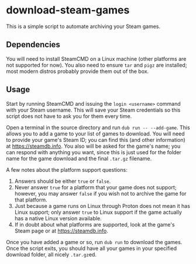 # download-steam-games

This is a simple script to automate archiving your Steam games.

## Dependencies

You will need to install SteamCMD on a Linux machine (other platforms are not supported for now).
You also need to ensure `tar` and `pigz` are installed; most modern distros probably provide them
out of the box.

## Usage

Start by running SteamCMD and issuing the `login <username>` command with your Steam username. This
will save your Steam credentials so this script does not have to ask you for them every time.

Open a terminal in the source directory and run `dub run -- --add-game`. This allows you to add a game
to your list of games to download. You will need to provide your game's Steam ID; you can find this
(and other information) at https://steamdb.info. You also will be asked for the game's name; you can respond
with anything you want, since this is just used for the folder name for the game download and the final
`.tar.gz` filename.

A few notes about the platform support questions:

1. Answers should be either `true` or `false`.
2. Never answer `true` for a platform that your game does not support; however, you may answer `false` if
   you wish not to archive the game for that platform.
3. Just because a game runs on Linux through Proton does not mean it has Linux support; only answer `true`
   to Linux support if the game actually has a native Linux version available.
4. If in doubt about what platforms are supported, look at the game's Steam page or at https://steamdb.info.

Once you have added a game or so, run `dub run` to download the games. Once the script exits, you should have
all your games in your specified download folder, all nicely `.tar.gz`ed.
